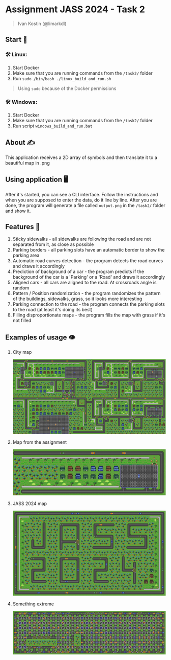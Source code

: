 # Assignment JASS 2024 - Task 2

> Ivan Kostin (@limarkdl)

## Start 🚀
### 🛠️ Linux: 
1. Start Docker 
2. Make sure that you are running commands from the ```/task2/``` folder
3. Run ```sudo /bin/bash ./linux_build_and_run.sh```
> Using ```sudo``` because of the Docker permissions


### 🛠️ Windows: 
1. Start Docker
2. Make sure that you are running commands from the ```/task2/``` folder
3. Run script ```windows_build_and_run.bat```

## About ✍️

This application receives a 2D array of symbols and then translate it to a beautiful map in .png

## Using application 🖥️

After it's started, you can see a CLI interface. Follow the instructions and when you are supposed to enter
the data, do it line by line. After you are done, the program will generate a file called ```output.png``` in the ```/task2/``` folder and show it.

## Features 🌟
1. Sticky sidewalks - all sidewalks are following the road and are not separated from it, as close as possible
2. Parking borders - all parking slots have an automatic border to show the parking area
3. Automatic road curves detection - the program detects the road curves and draws it accordingly
4. Prediction of background of a car - the program predicts if the background of the car is a 'Parking' or a 'Road' and draws it accordingly
5. Aligned cars - all cars are aligned to the road. At crossroads angle is random
6. Pattern / Position randomization - the program randomizes the pattern of the buildings, sidewalks, grass, so it looks more interesting
7. Parking connection to the road - the program connects the parking slots to the road (at least it's doing its best)
8. Filling disproportionate maps - the program fills the map with grass if it's not filled

## Examples of usage 👁️

1. City map
    
   ![city.png](examples%2Fcity.png)


2. Map from the assignment

    ![example.png](examples%2Fexample.png)

3. JASS 2024 map

    ![jass.png](examples%2Fjass.png)

5. Something extreme

   ![extreme_crossroad.png](examples%2Fextreme_crossroad.png)
